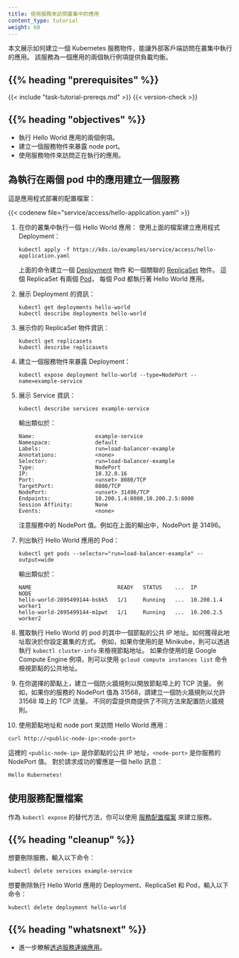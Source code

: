 ```yaml
---
title: 使用服務來訪問叢集中的應用
content_type: tutorial
weight: 60
---
```


<!--
title: Use a Service to Access an Application in a Cluster
content_type: tutorial
weight: 60
-->

<!-- overview -->

<!--
This page shows how to create a Kubernetes Service object that external
clients can use to access an application running in a cluster. The Service
provides load balancing for an application that has two running instances.
-->
本文展示如何建立一個 Kubernetes 服務物件，能讓外部客戶端訪問在叢集中執行的應用。
該服務為一個應用的兩個執行例項提供負載均衡。

## {{% heading "prerequisites" %}}

{{< include "task-tutorial-prereqs.md" >}} {{< version-check >}}

## {{% heading "objectives" %}}

<!--
* Run two instances of a Hello World application.
* Create a Service object that exposes a node port.
* Use the Service object to access the running application.
-->
* 執行 Hello World 應用的兩個例項。
* 建立一個服務物件來暴露 node port。
* 使用服務物件來訪問正在執行的應用。

<!-- lessoncontent -->

<!--
## Creating a service for an application running in two pods

Here is the configuration file for the application Deployment:
-->
## 為執行在兩個 pod 中的應用建立一個服務

這是應用程式部署的配置檔案：

{{< codenew file="service/access/hello-application.yaml" >}}

<!--
1. Run a Hello World application in your cluster:
   Create the application Deployment using the file above:
   ```shell
   kubectl apply -f https://k8s.io/examples/service/access/hello-application.yaml
   ```
   The preceding command creates a
   [Deployment](/docs/concepts/workloads/controllers/deployment/)
   object and an associated
   [ReplicaSet](/docs/concepts/workloads/controllers/replicaset/)
   object. The ReplicaSet has two
   [Pods](/docs/concepts/workloads/pods/pod/),
   each of which runs the Hello World application.
-->

1. 在你的叢集中執行一個 Hello World 應用：
   使用上面的檔案建立應用程式 Deployment：

   ```shell
   kubectl apply -f https://k8s.io/examples/service/access/hello-application.yaml
   ```

   上面的命令建立一個 [Deployment](/zh-cn/docs/concepts/workloads/controllers/deployment/) 物件
   和一個關聯的 [ReplicaSet](/zh-cn/docs/concepts/workloads/controllers/replicaset/) 物件。
   這個 ReplicaSet 有兩個 [Pod](/zh-cn/docs/concepts/workloads/pods/)，
   每個 Pod 都執行著 Hello World 應用。
  
<!--
1. Display information about the Deployment:
-->
2. 展示 Deployment 的資訊：

   ```shell
   kubectl get deployments hello-world
   kubectl describe deployments hello-world
   ```

<!--
1. Display information about your ReplicaSet objects:
-->
3. 展示你的 ReplicaSet 物件資訊：

   ```shell
   kubectl get replicasets
   kubectl describe replicasets
   ```

<!--
1. Create a Service object that exposes the deployment:
-->
4. 建立一個服務物件來暴露 Deployment：

   ```shell
   kubectl expose deployment hello-world --type=NodePort --name=example-service
   ```

<!--
1. Display information about the Service:
-->
5. 展示 Service 資訊：

   ```shell
   kubectl describe services example-service
   ```

   <!--
   The output is similar to this:
   -->
   輸出類似於：

   ```shell
   Name:                   example-service
   Namespace:              default
   Labels:                 run=load-balancer-example
   Annotations:            <none>
   Selector:               run=load-balancer-example
   Type:                   NodePort
   IP:                     10.32.0.16
   Port:                   <unset> 8080/TCP
   TargetPort:             8080/TCP
   NodePort:               <unset> 31496/TCP
   Endpoints:              10.200.1.4:8080,10.200.2.5:8080
   Session Affinity:       None
   Events:                 <none>
   ```

   <!--
   Make a note of the NodePort value for the service. For example,
   in the preceding output, the NodePort value is 31496.
   -->
   注意服務中的 NodePort 值。例如在上面的輸出中，NodePort 是 31496。

<!--
1. List the pods that are running the Hello World application:
-->
7. 列出執行 Hello World 應用的 Pod：

   ```shell
   kubectl get pods --selector="run=load-balancer-example" --output=wide
   ```

   <!--
   The output is similar to this:
   -->
   輸出類似於：

   ```shell
   NAME                           READY   STATUS    ...  IP           NODE
   hello-world-2895499144-bsbk5   1/1     Running   ...  10.200.1.4   worker1
   hello-world-2895499144-m1pwt   1/1     Running   ...  10.200.2.5   worker2
   ```
<!--
1. Get the public IP address of one of your nodes that is running
   a Hello World pod. How you get this address depends on how you set
   up your cluster. For example, if you are using Minikube, you can
   see the node address by running `kubectl cluster-info`. If you are
   using Google Compute Engine instances, you can use the
   `gcloud compute instances list` command to see the public addresses of your
   nodes.

1. On your chosen node, create a firewall rule that allows TCP traffic
   on your node port. For example, if your Service has a NodePort value of
   31568, create a firewall rule that allows TCP traffic on port 31568. Different
   cloud providers offer different ways of configuring firewall rules.

1. Use the node address and node port to access the Hello World application:
-->
8. 獲取執行 Hello World 的 pod 的其中一個節點的公共 IP 地址。如何獲得此地址取決於你設定叢集的方式。
   例如，如果你使用的是 Minikube，則可以透過執行 `kubectl cluster-info` 來檢視節點地址。
   如果你使用的是 Google Compute Engine 例項，則可以使用 `gcloud compute instances list` 命令檢視節點的公共地址。

9. 在你選擇的節點上，建立一個防火牆規則以開放節點埠上的 TCP 流量。
   例如，如果你的服務的 NodePort 值為 31568，請建立一個防火牆規則以允許 31568 埠上的 TCP 流量。
   不同的雲提供商提供了不同方法來配置防火牆規則。

10. 使用節點地址和 node port 來訪問 Hello World 應用：

   ```shell
   curl http://<public-node-ip>:<node-port>
   ```

   <!--
   where `<public-node-ip>` is the public IP address of your node,
   and `<node-port>` is the NodePort value for your service. The
   response to a successful request is a hello message:
   -->
   這裡的 `<public-node-ip>` 是你節點的公共 IP 地址，`<node-port>` 是你服務的 NodePort 值。
   對於請求成功的響應是一個 hello 訊息：

   ```shell
   Hello Kubernetes!
   ```

<!--
## Using a service configuration file

As an alternative to using `kubectl expose`, you can use a
[service configuration file](/docs/concepts/services-networking/service/)
to create a Service.
-->
## 使用服務配置檔案

作為 `kubectl expose` 的替代方法，你可以使用
[服務配置檔案](/zh-cn/docs/concepts/services-networking/service/) 來建立服務。

## {{% heading "cleanup" %}}

<!--
To delete the Service, enter this command:
-->
想要刪除服務，輸入以下命令：

```shell
kubectl delete services example-service
```

<!--
To delete the Deployment, the ReplicaSet, and the Pods that are running
the Hello World application, enter this command:
-->
想要刪除執行 Hello World 應用的 Deployment、ReplicaSet 和 Pod，輸入以下命令：

```shell
kubectl delete deployment hello-world
```

## {{% heading "whatsnext" %}}

<!--
Learn more about
[connecting applications with services](/docs/concepts/services-networking/connect-applications-service/).
-->
- 進一步瞭解[透過服務連線應用](/zh-cn/docs/concepts/services-networking/connect-applications-service/)。

